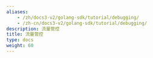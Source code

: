 ```yaml
---
aliases:
    - /zh/docs3-v2/golang-sdk/tutorial/debugging/
    - /zh-cn/docs3-v2/golang-sdk/tutorial/debugging/
description: 流量管控
title: 流量管控
type: docs
weight: 60
---
```

